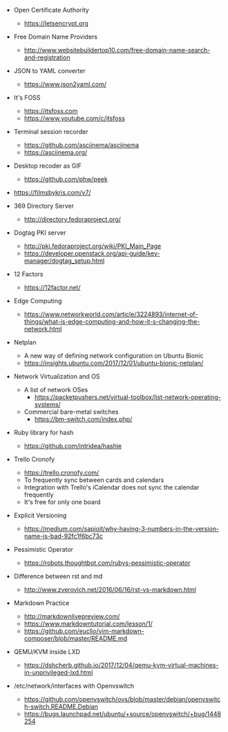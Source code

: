 - Open Certificate Authority
  - https://letsencrypt.org
- Free Domain Name Providers
  - http://www.websitebuildertop10.com/free-domain-name-search-and-registration
- JSON to YAML converter
  - https://www.json2yaml.com/
- It's FOSS
  - https://itsfoss.com
  - https://www.youtube.com/c/itsfoss


- Terminal session recorder
  - https://github.com/asciinema/asciinema
  - https://asciinema.org/
  
- Desktop recoder as GIF
  - https://github.com/phw/peek
  
- https://filmsbykris.com/v7/

- 369 Directory Server
  - http://directory.fedoraproject.org/

- Dogtag PKI server
  - http://pki.fedoraproject.org/wiki/PKI_Main_Page
  - https://developer.openstack.org/api-guide/key-manager/dogtag_setup.html

- 12 Factors
  - https://12factor.net/

- Edge Computing
  - https://www.networkworld.com/article/3224893/internet-of-things/what-is-edge-computing-and-how-it-s-changing-the-network.html

- Netplan
  - A new way of defining network configuration on Ubuntu Bionic
  - https://insights.ubuntu.com/2017/12/01/ubuntu-bionic-netplan/

- Network Virtualization and OS
  - A list of network OSes
    - https://packetpushers.net/virtual-toolbox/list-network-operating-systems/
  - Commercial bare-metal switches
    - https://bm-switch.com/index.php/
    

- Ruby library for hash
  - https://github.com/intridea/hashie

- Trello Cronofy
  - https://trello.cronofy.com/
  - To frequently sync between cards and calendars
  - Integration with Trello's iCalendar does not sync the calendar frequently
  - It's free for only one board

- Explicit Versioning
  - https://medium.com/sapioit/why-having-3-numbers-in-the-version-name-is-bad-92fc1f6bc73c
- Pessimistic Operator
  - https://robots.thoughtbot.com/rubys-pessimistic-operator

- Difference between rst and md
  - http://www.zverovich.net/2016/06/16/rst-vs-markdown.html

- Markdown Practice
  - http://markdownlivepreview.com/
  - https://www.markdowntutorial.com/lesson/1/
  - https://github.com/euclio/vim-markdown-composer/blob/master/README.md

- QEMU/KVM inside LXD
  - https://dshcherb.github.io/2017/12/04/qemu-kvm-virtual-machines-in-unprivileged-lxd.html

- /etc/network/interfaces with Openvswitch
  - https://github.com/openvswitch/ovs/blob/master/debian/openvswitch-switch.README.Debian
  - https://bugs.launchpad.net/ubuntu/+source/openvswitch/+bug/1448254
